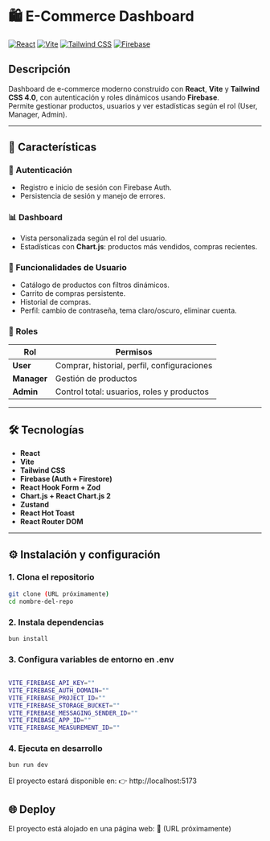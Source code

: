 # 🛍️ E-Commerce Dashboard

[![React](https://img.shields.io/badge/React-18-blue?logo=react)](https://reactjs.org/)
[![Vite](https://img.shields.io/badge/Vite-4.0-blueviolet?logo=vite)](https://vitejs.dev/)
[![Tailwind CSS](https://img.shields.io/badge/TailwindCSS-4.0-teal?logo=tailwind-css)](https://tailwindcss.com/)
[![Firebase](https://img.shields.io/badge/Firebase-🔥-orange?logo=firebase)](https://firebase.google.com/)

## Descripción
Dashboard de e-commerce moderno construido con **React**, **Vite** y **Tailwind CSS 4.0**, con autenticación y roles dinámicos usando **Firebase**.  
Permite gestionar productos, usuarios y ver estadísticas según el rol (User, Manager, Admin).

---

## 🚀 Características

### 🔐 Autenticación
- Registro e inicio de sesión con Firebase Auth.
- Persistencia de sesión y manejo de errores.

### 📊 Dashboard
- Vista personalizada según el rol del usuario.
- Estadísticas con **Chart.js**: productos más vendidos, compras recientes.

### 🛒 Funcionalidades de Usuario
- Catálogo de productos con filtros dinámicos.
- Carrito de compras persistente.
- Historial de compras.
- Perfil: cambio de contraseña, tema claro/oscuro, eliminar cuenta.

### 🧩 Roles
| Rol         | Permisos                                    |
|-------------|---------------------------------------------|
| **User**    | Comprar, historial, perfil, configuraciones |
| **Manager** | Gestión de productos                        |
| **Admin**   | Control total: usuarios, roles y productos  |

---

## 🛠 Tecnologías
- **React**
- **Vite**
- **Tailwind CSS**
- **Firebase (Auth + Firestore)**
- **React Hook Form + Zod**
- **Chart.js + React Chart.js 2**
- **Zustand**
- **React Hot Toast**
- **React Router DOM**

---

## ⚙️ Instalación y configuración

### 1. Clona el repositorio

```bash
git clone (URL próximamente)
cd nombre-del-repo
```

### 2. Instala dependencias

```bash
bun install
```

### 3. Configura variables de entorno en .env
```bash

VITE_FIREBASE_API_KEY=""
VITE_FIREBASE_AUTH_DOMAIN=""
VITE_FIREBASE_PROJECT_ID=""
VITE_FIREBASE_STORAGE_BUCKET=""
VITE_FIREBASE_MESSAGING_SENDER_ID=""
VITE_FIREBASE_APP_ID=""
VITE_FIREBASE_MEASUREMENT_ID=""
```

### 4. Ejecuta en desarrollo
```bash
bun run dev
```
El proyecto estará disponible en:
👉 http://localhost:5173

## 🌐 Deploy
El proyecto está alojado en una página web:
🔗 (URL próximamente)